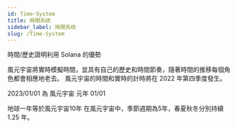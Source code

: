 ```yaml
---
id: Time-System
title: 時間系统
sidebar_label: 時間系统
slug: /Time-System
---
```

時間/歷史證明利用 Solana 的優勢

風元宇宙將實時模擬時間，並具有自己的歷史和時間節奏，隨著時間的推移每個角色都會相應地老去。 風元宇宙的時間和實時的計時將在 2022 年第四季度發生。

2023/01/01 為 風元宇宙 元年 01/01

地球一年等於風元宇宙10年
在風元宇宙中，季節週期為5年，春夏秋冬分別持續 1.25 年。